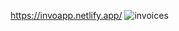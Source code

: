 https://invoapp.netlify.app/
![invoices](https://user-images.githubusercontent.com/45871632/142935765-cb40f6c1-c27d-4f97-bc2b-903bf66d897c.png)
